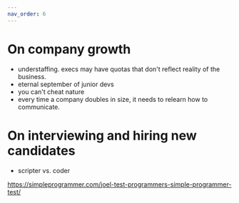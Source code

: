 ```yaml
---
nav_order: 6
---
```


# On company growth

- understaffing. execs may have quotas that don't reflect reality of the business. 
- eternal september of junior devs
- you can't cheat nature
- every time a company doubles in size, it needs to relearn how to communicate.

# On interviewing and hiring new candidates

- scripter vs. coder

https://simpleprogrammer.com/joel-test-programmers-simple-programmer-test/
